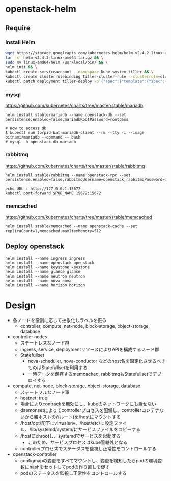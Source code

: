 # openstack-helm

## Require
### Install Helm
``` bash
wget https://storage.googleapis.com/kubernetes-helm/helm-v2.4.2-linux-amd64.tar.gz && \
tar -xf helm-v2.4.2-linux-amd64.tar.gz && \
sudo mv linux-amd64/helm /usr/local/bin/ && \
helm init && \
kubectl create serviceaccount --namespace kube-system tiller && \
kubectl create clusterrolebinding tiller-cluster-rule --clusterrole=cluster-admin --serviceaccount=kube-system:tiller && \
kubectl patch deployment tiller-deploy -p'{"spec":{"template":{"spec":{"serviceAccount":"tiller"}}}}' -n kube-system
```


### mysql
https://github.com/kubernetes/charts/tree/master/stable/mariadb
```
helm install stable/mariadb --name openstack-db --set persistence.enabled=false,mariadbRootPassword=rootpass

# How to access db
$ kubectl run torpid-bat-mariadb-client --rm --tty -i --image bitnami/mariadb --command -- bash
# mysql -h openstack-db-mariadb
```

### rabbitmq
https://github.com/kubernetes/charts/tree/master/stable/rabbitmq
```
helm install stable/rabbitmq --name openstack-rpc --set persistence.enabled=false,rabbitmqUsername=openstack,rabbitmqPassword=openstackpass

echo URL : http://127.0.0.1:15672
kubectl port-forward $POD_NAME 15672:15672

```

### memcached
https://github.com/kubernetes/charts/tree/master/stable/memcached
```
helm install stable/memcached --name openstack-cache --set replicaCount=1,memcached.maxItemMemory=512
```


## Deploy openstack
``` deploy openstack-common
helm install --name ingress ingress
helm install --name openstack openstack
helm install --name keystone keystone
helm install --name glance glance
helm install --name neutron neutron
helm install --name nova nova
helm install --name horizon horizon
```


# Design

* 各ノードを役割に応じて抽象化しラベルを振る
  * controller, compute, net-node, block-storage, object-storage, database
* controller nodes
  * ステートレスなノード群
  * ingress, service, deploymentリソースによりAPIを構成するノード群
  * Statefullset
      * nova-scheduler, nova-conductor などのhost名を固定化させるべきものはStatefullsetを利用する
      * 一時データを保存するmemcached, rabbitmqもStatefullsetでデプロイする
* compute, net-node, block-storage, object-storage, database
  * ステートフルなノード軍
  * hostnet: true
  * 場合によりcontrackを無効にし、kubeのネットワークにも乗せない
  * daemonsetによってcontrollerプロセスを配備し、controllerコンテナないから親ホストの/(ルート)を/hostにマウントする
  * /host/opt/配下にvirtualenv、/host/etc/に設定ファイル、/lib/systemd/system/にサービスファイルをコピーする
  * /hostにchrootし、systemdでサービスを起動する
    * このため、サービスプロセスはkube管轄外となる
  * controllerプロセスでステータスを監視し正常性をコントロールする
* openstack-controller
  * configmapの変更をすべてマウントし、変更を検知したらpodの環境変数にhashをセットしてpodの作り直しを促す
  * podのステータスを監視し正常性をコントロールする
